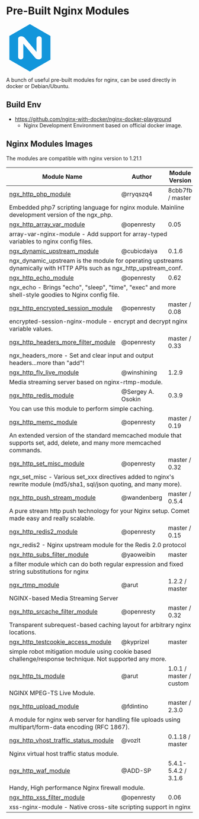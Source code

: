 # Pre-Built Nginx Modules

<svg viewBox="0 0 1024 1024" version="1.1" xmlns="http://www.w3.org/2000/svg" p-id="1872" width="128" height="128"><path d="M512 0L68.48 256v512L512 1024l443.52-256V256L512 0z m256 707.84c0 30.08-27.562667 55.04-65.237333 55.04-26.922667 0-57.642667-10.88-76.842667-34.56l-256-304.682667v284.16c0 30.762667-24.32 55.04-54.357333 55.04H312.32c-30.762667 0-55.04-25.6-55.04-55.04V316.16c0-30.08 26.88-55.04 64-55.04 27.562667 0 58.88 10.88 78.08 34.56l254.72 304.682667V316.16c0-30.762667 25.6-55.04 55.04-55.04h3.2c30.72 0 55.04 25.6 55.04 55.04v391.68H768z" fill="#1296db"></path></svg>

A bunch of useful pre-built modules for nginx, can be used directly in docker or Debian/Ubuntu.

## Build Env

- https://github.com/nginx-with-docker/nginx-docker-playground
  - Nginx Development Environment based on official docker image.

## Nginx Modules Images

The modules are compatible with nginx version to 1.21.1

<table>
    <thead>
        <tr>
            <th>Module Name</th>
            <th>Author</th>
            <th>Module Version</th>
        </tr>
    </thead>
    <tbody>
        <tr>
            <td><a href="https://github.com/nginx-with-docker/ngx_http_php_module">ngx_http_php_module</a></td>
            <td>@rryqszq4</td>
            <td>8cbb7fb / master</td>
        </tr>
        <tr>
            <td colspan="3">Embedded php7 scripting language for nginx module. Mainline development version of the ngx_php.<br /></td>
        </tr>
        <tr>
            <td><a href="https://github.com/nginx-with-docker/ngx_http_array_var_module">ngx_http_array_var_module</a></td>
            <td>@openresty</td>
            <td>0.05</td>
        </tr>
        <tr>
            <td colspan="3">array-var-nginx-module - Add support for array-typed variables to nginx config files.<br /></td>
        </tr>
        <tr>
            <td><a href="https://github.com/nginx-with-docker/ngx_dynamic_upstream_module">ngx_dynamic_upstream_module</a></td>
            <td>@cubicdaiya</td>
            <td>0.1.6</td>
        </tr>
        <tr>
            <td colspan="3">ngx_dynamic_upstream is the module for operating upstreams dynamically with HTTP APIs such as ngx_http_upstream_conf.<br /></td>
        </tr>
        <tr>
            <td><a href="https://github.com/nginx-with-docker/ngx_http_echo_module">ngx_http_echo_module</a></td>
            <td>@openresty</td>
            <td>0.62</td>
        </tr>
        <tr>
            <td colspan="3">ngx_echo - Brings "echo", "sleep", "time", "exec" and more shell-style goodies to Nginx config file.</td>
        </tr>
        <tr>
            <td><a href="https://github.com/nginx-with-docker/ngx_http_encrypted_session_module">ngx_http_encrypted_session_module</a></td>
            <td>@openresty</td>
            <td>master / 0.08</td>
        </tr>
        <tr>
            <td colspan="3">encrypted-session-nginx-module - encrypt and decrypt nginx variable values.</td>
        </tr>
        <tr>
            <td><a href="https://github.com/nginx-with-docker/ngx_http_headers_more_filter_module">ngx_http_headers_more_filter_module</a></td>
            <td>@openresty</td>
            <td>master / 0.33</td>
        </tr>
        <tr>
            <td colspan="3">ngx_headers_more - Set and clear input and output headers...more than "add"!</td>
        </tr>
        <tr>
            <td><a href="https://github.com/nginx-with-docker/ngx_http_flv_live_module">ngx_http_flv_live_module</a></td>
            <td>@winshining</td>
            <td>1.2.9</td>
        </tr>
        <tr>
            <td colspan="3">Media streaming server based on nginx-rtmp-module.</td>
        </tr>
        <tr>
            <td><a href="https://github.com/nginx-with-docker/ngx_http_redis_module">ngx_http_redis_module</a></td>
            <td>@Sergey A. Osokin</td>
            <td>0.3.9</td>
        </tr>
        <tr>
            <td colspan="3">You can use this module to perform simple caching.</td>
        </tr>
        <tr>
            <td><a href="https://github.com/nginx-with-docker/ngx_http_memc_module">ngx_http_memc_module</a></td>
            <td>@openresty</td>
            <td>master / 0.19</td>
        </tr>
        <tr>
            <td colspan="3">An extended version of the standard memcached module that supports set, add, delete, and many more memcached commands.</td>
        </tr>
        <tr>
            <td><a href="https://github.com/nginx-with-docker/ngx_http_set_misc_module">ngx_http_set_misc_module</a></td>
            <td>@openresty</td>
            <td>master / 0.32</td>
        </tr>
        <tr>
            <td colspan="3">ngx_set_misc - Various set_xxx directives added to nginx's rewrite module (md5/sha1, sql/json quoting, and many more).</td>
        </tr>
        <tr>
            <td><a href="https://github.com/nginx-with-docker/ngx_http_push_stream_module">ngx_http_push_stream_module</a></td>
            <td>@wandenberg</td>
            <td>master / 0.5.4</td>
        </tr>
        <tr>
            <td colspan="3">A pure stream http push technology for your Nginx setup. Comet made easy and really scalable.</td>
        </tr>
        <tr>
            <td><a href="https://github.com/nginx-with-docker/ngx_http_redis2_module">ngx_http_redis2_module</a></td>
            <td>@openresty</td>
            <td>master / 0.15</td>
        </tr>
        <tr>
            <td colspan="3">ngx_redis2 - Nginx upstream module for the Redis 2.0 protocol</td>
        </tr>
        <tr>
            <td><a href="https://github.com/nginx-with-docker/ngx_http_subs_filter_module">ngx_http_subs_filter_module</a></td>
            <td>@yaoweibin</td>
            <td>master</td>
        </tr>
        <tr>
            <td colspan="3">a filter module which can do both regular expression and fixed string substitutions for nginx</td>
        </tr>
        <tr>
            <td><a href="https://github.com/nginx-with-docker/ngx_rtmp_module">ngx_rtmp_module</a></td>
            <td>@arut</td>
            <td>1.2.2 / master</td>
        </tr>
        <tr>
            <td colspan="3">NGINX-based Media Streaming Server</td>
        </tr>
        <tr>
            <td><a href="https://github.com/nginx-with-docker/ngx_http_srcache_filter_module">ngx_http_srcache_filter_module</a></td>
            <td>@openresty</td>
            <td>master / 0.32</td>
        </tr>
        <tr>
            <td colspan="3">Transparent subrequest-based caching layout for arbitrary nginx locations.</td>
        </tr>
        <tr>
            <td><a href="https://github.com/nginx-with-docker/ngx_http_testcookie_access_module">ngx_http_testcookie_access_module</a></td>
            <td>@kyprizel</td>
            <td>master</td>
        </tr>
        <tr>
            <td colspan="3">simple robot mitigation module using cookie based challenge/response technique. Not supported any more.</td>
        </tr>
        <tr>
            <td><a href="https://github.com/nginx-with-docker/ngx_http_ts_module">ngx_http_ts_module</a></td>
            <td>@arut</td>
            <td>1.0.1 / master / custom</td>
        </tr>
        <tr>
            <td colspan="3">NGINX MPEG-TS Live Module.</td>
        </tr>
        <tr>
            <td><a href="https://github.com/nginx-with-docker/ngx_http_upload_module">ngx_http_upload_module</a></td>
            <td>@fdintino</td>
            <td>master / 2.3.0</td>
        </tr>
        <tr>
            <td colspan="3">A module for nginx web server for handling file uploads using multipart/form-data encoding (RFC 1867).</td>
        </tr>
        <tr>
            <td><a href="https://github.com/nginx-with-docker/ngx_http_vhost_traffic_status_module">ngx_http_vhost_traffic_status_module</a></td>
            <td>@vozlt</td>
            <td>0.1.18 / master</td>
        </tr>
        <tr>
            <td colspan="3">Nginx virtual host traffic status module.</td>
        </tr>
        <tr>
            <td><a href="https://github.com/nginx-with-docker/ngx_http_waf_module">ngx_http_waf_module</a></td>
            <td>@ADD-SP</td>
            <td>5.4.1-5.4.2 / 3.1.6</td>
        </tr>
        <tr>
            <td colspan="3">Handy, High performance Nginx firewall module.</td>
        </tr>
        <tr>
            <td><a href="https://github.com/nginx-with-docker/ngx_http_xss_filter_module">ngx_http_xss_filter_module</a></td>
            <td>@openresty</td>
            <td>0.06</td>
        </tr>
        <tr>
            <td colspan="3">xss-nginx-module - Native cross-site scripting support in nginx</td>
        </tr>
    </tbody>
</table>
